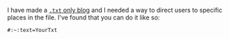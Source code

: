 I have made a <a href="txt.theoo.dev" target="_blank">`.txt` only blog</a> and I needed a way to direct users to specific places in the file. I've found that you can do it like so:

```
#:~:text=YourTxt
```

